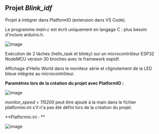 ## Projet *Blink_idf*

Projet à intégrer dans PlatformIO (extension dans VS Code).

Le programme *main.c* est écrit uniquement en langage C : plus besoin d'inclure arduino.h.

![image](https://user-images.githubusercontent.com/44494044/131227814-46cd06f2-98c8-4b11-be6a-d62d68db73c9.png)

Exécution de 2 tâches (hello_task et blinky) sur un microcontrôleur ESP32 NodeMCU version 30 broches avec le framework espidf.

Affichage d'Hello World dans le moniteur série et clignotement de la LED bleue intégrée au microcontrôleur.

**Paramètres lors de la création du projet avec PlatformIO :**

![image](https://user-images.githubusercontent.com/44494044/131227633-030858a1-daf3-4855-9517-3e5d42a1ed27.png)

*monitor_speed = 115200* peut être ajouté à la main dans le fichier platformio.ini s'il n'a pas été défini lors de la création du projet.

**Platformio.ini : **

![image](https://user-images.githubusercontent.com/44494044/131227846-5ba6e002-d5cc-4edc-b426-2daec7a958f7.png)

